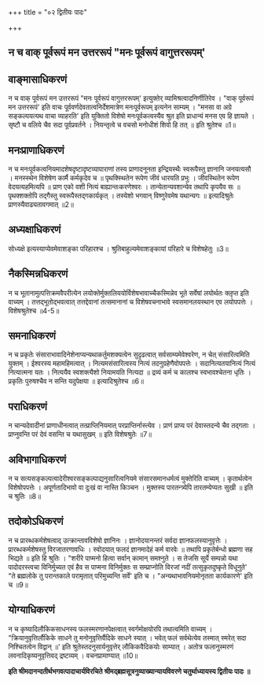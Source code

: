 +++
title = "०२ द्वितीयः पादः"

+++


## न च वाक् पूर्वरूपं मन उत्तररूपं "मनः पूर्वरूपं वागुत्तररूपम्'

## वाङ्मासाधिकरणं

न च वाक् पूर्वरूपं मन उत्तररूपं "मनः पूर्वरूपं वागुत्तररूपम्' इत्युक्तेर् व्यामिश्रत्वादनिर्णीतिरेव । "वाक् पूर्वरूपं मन उत्तररूपं' इति वाचः पूर्ववर्णदेवतात्वनिर्देशमात्रेण मनःपूर्वरूपम् इत्यनेन साम्यम् । "मनसा वा अग्रे सङ्कल्पयत्यथ वाचा व्याहरति' इति युक्तितो विशेषो मनःपूर्वकत्वस्यैव श्रुत इति प्राधान्यं मनस एव हि ज्ञायते ।सृष्टौ च वलिये चैव सदा पूर्वप्रवर्तने । नियन्तृत्वे च वचसो मनोधीशं शिवो हि तत् ॥ इति श्रुतेश्च ॥1॥

## मनःप्राणाधिकरणं

न च मनःपूर्वकत्वनियमादशेषदृष्टादृष्टव्यापाराणां तस्य प्राणादनूनता इन्द्रियस्थैः स्वरूपैस्तु ज्ञानानि जनयत्यसौ । मनस्स्थेन विशेषेण कार्मै कर्मकृदेव च ॥ पृथक्स्थितेन रूपेण जीवं धारयति प्रभुः । जीवस्थितेन रूपेण वेदयत्यहमित्यपि ॥ प्राण एको वशी नित्यं बाह्यान्तःकरणेश्वरः । तान्येतान्यवशान्येव तथापि कृपयैव सः ॥ पृथक्शक्तोपि तद्गैस्तु स्वरूपैस्तद्गकार्यकृत् । तस्येशो भगवान् विष्णुरेवमेष यथान्यगः ॥ इत्यादिश्रुतेः प्राणस्यैवाढ्यतावगमात् ॥2॥

## अध्यक्षाधिकरणं

सोध्यक्षे इत्यस्याप्येवमेवाशङ्का परिहारश्च । श्रुतिबाहुल्यमेवाशङ्कायां परिहारे च विशेषहेतुः ॥3॥

## नैकस्मिन्नधिकरणं

न च भूतानामुत्पत्तिक्रमवैपरीत्येन लयोक्तेर्मुक्तलिययोर्विशेषभावाच्चैकस्मिन्नेव भूते सर्वेषां लयोर्थतः क्लृप्त इति वाच्यम् । तत्तद्भूतोद्भवत्वात् तत्तद्देवानां तत्समानानां च विशेषवचनाभावे स्वसमानलयस्थान एव लयोपपत्तेः । विशेषश्रुतेश्च ॥4-5॥

## समनाधिकरणं

न च प्रकृतेः संसाराभावादिनेशेनाप्यन्यथाकर्तुमशक्यत्वेन सुदृढत्वात् सर्वसाम्यमेवेश्वरेण, न चेत् संसारित्वमिति युक्तम् । ईश्वरस्य महामहिमत्वात् । नित्यमसंसारित्वस्य नित्यं तदनुग्रहेणैवोपपत्तेः । सदानित्यतयानित्यं नित्यं नित्यात्मना यतः । नित्ययैव स्वशक्त्यैशो नियामयति नित्यदा ॥ द्रव्यं कर्म च कालश्च स्वभावश्चेतना धृतिः । प्रकृतिः पुरुषश्चैव न सन्ति यदुपेक्षया ॥ इत्यादिश्रुतेश्च ॥6॥

## पराधिकरणं

न चान्यदेवादीनां प्राणाधीनत्वात् तत्प्राप्तिनियमात् परप्राप्तिर्नास्त्येव । प्राणं प्राप्य परं देवास्तदन्ये चैव तद्गताः । प्राप्नुवन्ति परं देवं वसन्ति च यथासुखम् ॥ इति विशेषश्रुतेः ॥7॥

## अविभागाधिकरणं

न च सत्यसङ्कल्पत्वादेरीश्वरसङ्कल्पाद्यनुसारित्वनियमे संसारसमानधर्मत्वं मुक्तेरिति वाच्यम् । कृतार्थत्वेन विशेषोपपत्तेः । अपूर्णतादिभावो वा दुःखं वा नास्ति किञ्चन । मुक्तस्य पारतन्त्र्येपि तारतम्येप्यतः सुखी ॥ इति च श्रुतिः ॥8॥

## तदोकोऽधिकरणं

न च प्रारब्धकर्मशेषत्वाद् उत्क्रान्तावविशेषो ज्ञानिनः । ज्ञानोदयानन्तरं सर्वदा ज्ञानफलस्यानुवृत्तेः । प्रारब्धकर्मशेषस्तु विरजातरणावधिः । स्वोदयात् फलदं ज्ञानमादेहं कर्म वारवेः ॥ तथापि प्रकृतेर्बन्धो ब्रह्मणा सह भिद्यते ॥ इति हि श्रुतिः । "शरीरे पाप्मनो हित्वा सर्वान् कामान् समश्नुते । स तेजसि सूर्ये सम्पन्नो यथा पादोदरस्त्वचा विनिर्मुच्यत एवं हैव स पाप्मना विनिर्मुक्तः स सम्प्राप्नोति विरजां नदीं तत्सुकृतदुष्कृते विधूनुते' "ते ब्रह्मलोके तु परान्तकाले परामृतात् परिमुच्यन्ति सर्वे' इति च । "अन्यथाभावनियमोनृतता कार्यकारणे' इति च ॥9॥

## योग्याधिकरणं

न च कृष्यादिलौकिकसाधनस्य फलस्मरणानपेक्षत्वात् स्वर्गमोक्षयोरपि तथात्वमिति वाच्यम् । "क्रियानुवृत्तिर्लौकिके साधने तु मनोनुवृत्तिर्वैदिके साधने स्यात् । भवेत् फलं सर्वथेत्येव तस्मात् स्मरेत् सदा निश्चितत्वेन विद्वान् ॥' इति श्रुतेस्तदनुसार्यनुवृत्तेर् लौकिकवैदिकयोः साम्यात् । अतोत्र फलानुस्मरणं लवनादिकृष्यनुवृत्तिवद् द्रष्टव्यम् । वचनप्रामाण्यात् ॥10॥

**इति श्रीमदानन्दतीर्थभगवत्पादाचार्यविरचिते श्रीमद्ब्रह्मसूत्रनुव्याख्यान्यायविवरणे चतुर्थाध्यायस्य द्वितीयः पादः ॥**

